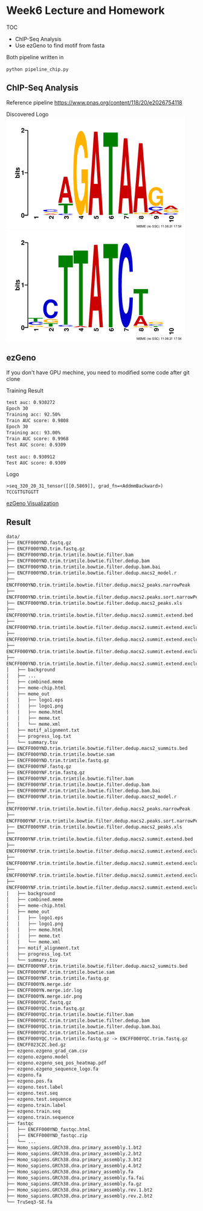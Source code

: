 # Week6 Lecture and Homework

TOC

* ChIP-Seq Analysis
* Use ezGeno to find motif from fasta

Both pipeline written in 

`python pipeline_chip.py`

## ChIP-Seq Analysis

Reference pipeline https://www.pnas.org/content/118/20/e2026754118

Discovered Logo
![logo1](https://raw.githubusercontent.com/linnil1/1101BioMedDataMining/main/hw6/data/ENCFF000YNF.trim.trimtile.bowtie.filter.dedup.macs2.summit.extend.excluded.top.peaks.meme/meme_out/logo1.png)
![logo_rc1](https://raw.githubusercontent.com/linnil1/1101BioMedDataMining/main/hw6/data/ENCFF000YNF.trim.trimtile.bowtie.filter.dedup.macs2.summit.extend.excluded.top.peaks.meme/meme_out/logo_rc1.png)

## ezGeno

If you don't have GPU mechine, you need to modified some code after git clone

Training Result
```
test auc: 0.930272
Epoch 30
Training acc: 92.50%
Train AUC score: 0.9808
Epoch 30
Training acc: 93.00%
Train AUC score: 0.9968
Test AUC score: 0.9309

test auc: 0.930912
Test AUC score: 0.9309
```

Logo
```
>seq_320_20_31_tensor([[0.5869]], grad_fn=<AddmmBackward>)
TCCGTTGTGGTT
```

[ezGeno Visualization](https://raw.githubusercontent.com/linnil1/1101BioMedDataMining/main/hw6/data/ezgeno.ezgeno_seq_pos_heatmap.pdf)



## Result

```
data/
├── ENCFF000YND.fastq.gz
├── ENCFF000YND.trim.fastq.gz
├── ENCFF000YND.trim.trimtile.bowtie.filter.bam
├── ENCFF000YND.trim.trimtile.bowtie.filter.dedup.bam
├── ENCFF000YND.trim.trimtile.bowtie.filter.dedup.bam.bai
├── ENCFF000YND.trim.trimtile.bowtie.filter.dedup.macs2_model.r
├── ENCFF000YND.trim.trimtile.bowtie.filter.dedup.macs2_peaks.narrowPeak
├── ENCFF000YND.trim.trimtile.bowtie.filter.dedup.macs2.peaks.sort.narrowPeak
├── ENCFF000YND.trim.trimtile.bowtie.filter.dedup.macs2_peaks.xls
├── ENCFF000YND.trim.trimtile.bowtie.filter.dedup.macs2.summit.extend.bed
├── ENCFF000YND.trim.trimtile.bowtie.filter.dedup.macs2.summit.extend.excluded.bed
├── ENCFF000YND.trim.trimtile.bowtie.filter.dedup.macs2.summit.extend.excluded.top.bed
├── ENCFF000YND.trim.trimtile.bowtie.filter.dedup.macs2.summit.extend.excluded.top.peaks.fa
├── ENCFF000YND.trim.trimtile.bowtie.filter.dedup.macs2.summit.extend.excluded.top.peaks.meme
│   ├── background
│   ├── ...
│   ├── combined.meme
│   ├── meme-chip.html
│   ├── meme_out
│   │   ├── logo1.eps
│   │   ├── logo1.png
│   │   ├── meme.html
│   │   ├── meme.txt
│   │   └── meme.xml
│   ├── motif_alignment.txt
│   ├── progress_log.txt
│   └── summary.tsv
├── ENCFF000YND.trim.trimtile.bowtie.filter.dedup.macs2_summits.bed
├── ENCFF000YND.trim.trimtile.bowtie.sam
├── ENCFF000YND.trim.trimtile.fastq.gz
├── ENCFF000YNF.fastq.gz
├── ENCFF000YNF.trim.fastq.gz
├── ENCFF000YNF.trim.trimtile.bowtie.filter.bam
├── ENCFF000YNF.trim.trimtile.bowtie.filter.dedup.bam
├── ENCFF000YNF.trim.trimtile.bowtie.filter.dedup.bam.bai
├── ENCFF000YNF.trim.trimtile.bowtie.filter.dedup.macs2_model.r
├── ENCFF000YNF.trim.trimtile.bowtie.filter.dedup.macs2_peaks.narrowPeak
├── ENCFF000YNF.trim.trimtile.bowtie.filter.dedup.macs2.peaks.sort.narrowPeak
├── ENCFF000YNF.trim.trimtile.bowtie.filter.dedup.macs2_peaks.xls
├── ENCFF000YNF.trim.trimtile.bowtie.filter.dedup.macs2.summit.extend.bed
├── ENCFF000YNF.trim.trimtile.bowtie.filter.dedup.macs2.summit.extend.excluded.bed
├── ENCFF000YNF.trim.trimtile.bowtie.filter.dedup.macs2.summit.extend.excluded.top.bed
├── ENCFF000YNF.trim.trimtile.bowtie.filter.dedup.macs2.summit.extend.excluded.top.peaks.fa
├── ENCFF000YNF.trim.trimtile.bowtie.filter.dedup.macs2.summit.extend.excluded.top.peaks.meme
│   ├── background
│   ├── combined.meme
│   ├── meme-chip.html
│   ├── meme_out
│   │   ├── logo1.eps
│   │   ├── logo1.png
│   │   ├── meme.html
│   │   ├── meme.txt
│   │   └── meme.xml
│   ├── motif_alignment.txt
│   ├── progress_log.txt
│   └── summary.tsv
├── ENCFF000YNF.trim.trimtile.bowtie.filter.dedup.macs2_summits.bed
├── ENCFF000YNF.trim.trimtile.bowtie.sam
├── ENCFF000YNF.trim.trimtile.fastq.gz
├── ENCFF000YN.merge.idr
├── ENCFF000YN.merge.idr.log
├── ENCFF000YN.merge.idr.png
├── ENCFF000YQC.fastq.gz
├── ENCFF000YQC.trim.fastq.gz
├── ENCFF000YQC.trim.trimtile.bowtie.filter.bam
├── ENCFF000YQC.trim.trimtile.bowtie.filter.dedup.bam
├── ENCFF000YQC.trim.trimtile.bowtie.filter.dedup.bam.bai
├── ENCFF000YQC.trim.trimtile.bowtie.sam
├── ENCFF000YQC.trim.trimtile.fastq.gz -> ENCFF000YQC.trim.fastq.gz
├── ENCFF023CZC.bed.gz
├── ezgeno.ezgeno_grad_cam.csv
├── ezgeno.ezgeno.model
├── ezgeno.ezgeno_seq_pos_heatmap.pdf
├── ezgeno.ezgeno_sequence_logo.fa
├── ezgeno.fa
├── ezgeno.pos.fa
├── ezgeno.test.label
├── ezgeno.test.seq
├── ezgeno.test.sequence
├── ezgeno.train.label
├── ezgeno.train.seq
├── ezgeno.train.sequence
├── fastqc
│   ├── ENCFF000YND_fastqc.html
│   ├── ENCFF000YND_fastqc.zip
│   └── ...
├── Homo_sapiens.GRCh38.dna.primary_assembly.1.bt2
├── Homo_sapiens.GRCh38.dna.primary_assembly.2.bt2
├── Homo_sapiens.GRCh38.dna.primary_assembly.3.bt2
├── Homo_sapiens.GRCh38.dna.primary_assembly.4.bt2
├── Homo_sapiens.GRCh38.dna.primary_assembly.fa
├── Homo_sapiens.GRCh38.dna.primary_assembly.fa.fai
├── Homo_sapiens.GRCh38.dna.primary_assembly.fa.gz
├── Homo_sapiens.GRCh38.dna.primary_assembly.rev.1.bt2
├── Homo_sapiens.GRCh38.dna.primary_assembly.rev.2.bt2
└── TruSeq3-SE.fa
```
